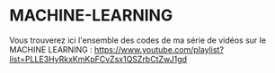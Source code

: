 # MACHINE-LEARNING
Vous trouverez ici l'ensemble des codes de ma série de vidéos sur le MACHINE LEARNING :
https://www.youtube.com/playlist?list=PLLE3HyRkxKmKpFCvZsx1QSZrbCtZwJ1gd

